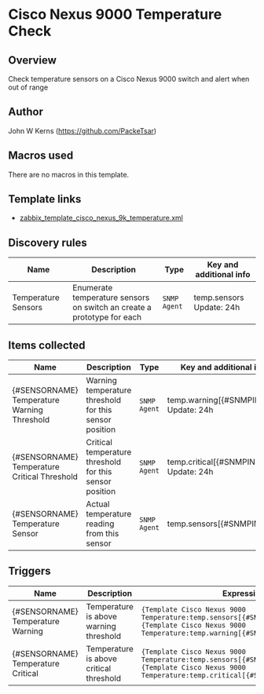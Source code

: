 # Cisco Nexus 9000 Temperature Check


## Overview

Check temperature sensors on a Cisco Nexus 9000 switch and alert when out of range


## Author

John W Kerns (https://github.com/PackeTsar)


## Macros used

There are no macros in this template.


## Template links
- [zabbix_template_cisco_nexus_9k_temperature.xml](zabbix_template_cisco_nexus_9k_temperature.xml)


## Discovery rules

|Name|Description|Type|Key and additional info|
|----|-----------|----|----|
| Temperature Sensors | Enumerate temperature sensors on switch an create a prototype for each | `SNMP Agent` | temp.sensors       Update: 24h |


## Items collected

|Name|Description|Type|Key and additional info|
|----|-----------|----|----|
| {#SENSORNAME} Temperature Warning Threshold | Warning temperature threshold for this sensor position | `SNMP Agent` | temp.warning[{#SNMPINDEX}]       Update: 24h |
| {#SENSORNAME} Temperature Critical Threshold | Critical temperature threshold for this sensor position | `SNMP Agent` | temp.critical[{#SNMPINDEX}]       Update: 24h |
| {#SENSORNAME} Temperature Sensor | Actual temperature reading from this sensor | `SNMP Agent` | temp.sensors[{#SNMPINDEX}] |


## Triggers

|Name|Description|Expression|Priority|
|----|-----------|----------|--------|
| {#SENSORNAME} Temperature Warning | Temperature is above warning threshold | `{Template Cisco Nexus 9000 Temperature:temp.sensors[{#SNMPINDEX}].last()}&gt;={Template Cisco Nexus 9000 Temperature:temp.warning[{#SNMPINDEX}].last()}` | Warning |
| {#SENSORNAME} Temperature Critical | Temperature is above critical threshold | `{Template Cisco Nexus 9000 Temperature:temp.sensors[{#SNMPINDEX}].last()}&gt;={Template Cisco Nexus 9000 Temperature:temp.critical[{#SNMPINDEX}].last()}` | High |
